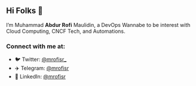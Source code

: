 ## Hi Folks 👋

I’m Muhammad **Abdur Rofi** Maulidin, a DevOps Wannabe to be interest with Cloud Computing, CNCF Tech, and Automations.

### Connect with me at:
- 🐦 Twitter: [@mrofisr_](https://twitter.com/mrofisr_)
- ✈️ Telegram: [@mrofisr](https://t.me/@mrofisr)
- 👥 LinkedIn: [@mrofisr](https://linkedin.com/in/mrofisr)
